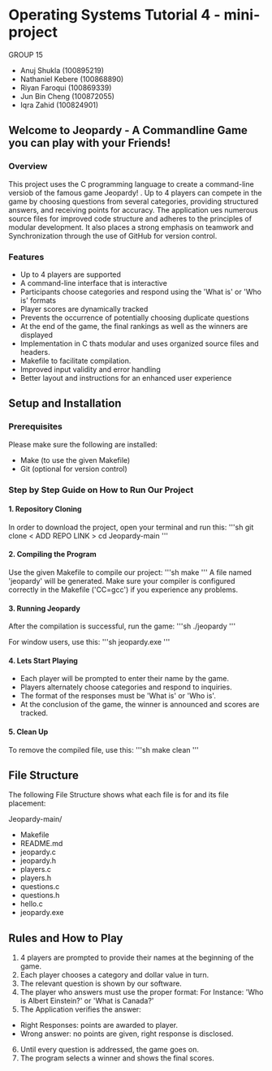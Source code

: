 # Operating Systems Tutorial 4 - mini-project

GROUP 15  
- Anuj Shukla (100895219)
- Nathaniel Kebere (100868890)
- Riyan Faroqui (100869339)
- Jun Bin Cheng (100872055)
- Iqra Zahid (100824901)

## Welcome to Jeopardy - A Commandline Game you can play with your Friends!
### Overview
This project uses the C programming language to create a command-line versiob of the famous game Jeopardy! . Up to 4 players can compete in the game by choosing questions from several categories, providing structured answers, and receiving points for accuracy. The application ues numerous source files for improved code structure and adheres to the principles of modular development. It also places a strong emphasis on teamwork and Synchronization through the use of GitHub for version control.

### Features
- Up to 4 players are supported
- A command-line interface that is interactive
- Participants choose categories and respond using the 'What is' or 'Who is' formats
- Player scores are dynamically tracked
- Prevents the occurrence of potentially choosing duplicate questions
- At the end of the game, the final rankings as well as the winners are displayed
- Implementation in C thats modular and uses organized source files and headers.
- Makefile to facilitate compilation.
- Improved input validity and error handling
- Better layout and instructions for an enhanced user experience

## Setup and Installation
### Prerequisites
Please make sure the following are installed:
- Make (to use the given Makefile)
- Git (optional for version control)

### Step by Step Guide on How to Run Our Project
#### 1. Repository Cloning
In order to download the project, open your terminal and run this:
'''sh
git clone < ADD REPO LINK > 
cd Jeopardy-main
'''

#### 2. Compiling the Program
Use the given Makefile to compile our project:
'''sh
make
'''
A file named 'jeopardy' will be generated. Make sure your compiler is configured correctly in the Makefile ('CC=gcc') if you experience any problems.

#### 3. Running Jeopardy
After the compilation is successful, run the game:
'''sh
./jeopardy
'''

For window users, use this:
'''sh
jeopardy.exe
'''

#### 4. Lets Start Playing
- Each player will be prompted to enter their name by the game.
- Players alternately choose categories and respond to inquiries.
- The format of the responses must be 'What is' or 'Who is'.
- At the conclusion of the game, the winner is announced and scores are tracked.

#### 5. Clean Up
To remove the compiled file, use this:
'''sh
make clean
'''

## File Structure
The following File Structure shows what each file is for and its file placement:

Jeopardy-main/
- Makefile
- README.md
- jeopardy.c
- jeopardy.h
- players.c
- players.h
- questions.c
- questions.h
- hello.c
- jeopardy.exe

## Rules and How to Play
1. 4 players are prompted to provide their names at the beginning of the game.
2. Each player chooses a category and dollar value in turn.
3. The relevant question is shown by our software.
4. The player who answers must use the proper format:
  For Instance: 'Who is Albert Einstein?' or 'What is Canada?'
5. The Application verifies the answer:
- Right Responses: points are awarded to player.
- Wrong answer: no points are given, right response is disclosed.
6. Until every question is addressed, the game goes on.
7. The program selects a winner and shows the final scores. 





